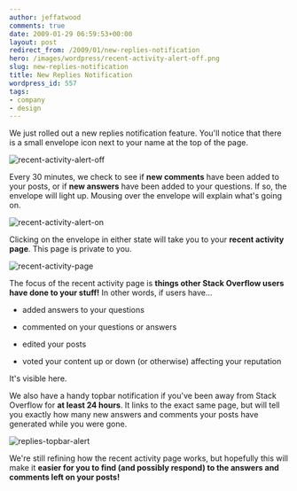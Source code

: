 ```yaml
---
author: jeffatwood
comments: true
date: 2009-01-29 06:59:53+00:00
layout: post
redirect_from: /2009/01/new-replies-notification
hero: /images/wordpress/recent-activity-alert-off.png
slug: new-replies-notification
title: New Replies Notification
wordpress_id: 557
tags:
- company
- design
---
```



We just rolled out a new replies notification feature. You'll notice that there is a small envelope icon next to your name at the top of the page.



![recent-activity-alert-off](/blog/images/wordpress/recent-activity-alert-off.png)



Every 30 minutes, we check to see if **new comments** have been added to your posts, or if **new answers** have been added to your questions. If so, the envelope will light up. Mousing over the envelope will explain what's going on.



![recent-activity-alert-on](/blog/images/wordpress/recent-activity-alert-on.png)



Clicking on the envelope in either state will take you to your **recent activity page**. This page is private to you.



![recent-activity-page](/blog/images/wordpress/recent-activity-page.png)



The focus of the recent activity page is **things other Stack Overflow users have done to your stuff!** In other words, if users have...







  * added answers to your questions

  * commented on your questions or answers

  * edited your posts

  * voted your content up or down (or otherwise) affecting your reputation




It's visible here.



We also have a handy topbar notification if you've been away from Stack Overflow for **at least 24 hours**. It links to the exact same page, but will tell you exactly how many new answers and comments your posts have generated while you were gone.



![replies-topbar-alert](/blog/images/wordpress/replies-topbar-alert.png)



We're still refining how the recent activity page works, but hopefully this will make it **easier for you to find (and possibly respond) to the answers and comments left on your posts!**

